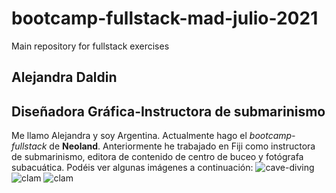 # bootcamp-fullstack-mad-julio-2021
Main repository for fullstack exercises
## Alejandra Daldin
## Diseñadora Gráfica-Instructora de submarinismo

 Me llamo Alejandra y soy Argentina. Actualmente hago el *bootcamp-fullstack* de **Neoland**. Anteriormente he trabajado en Fiji como instructora de submarinismo, editora de contenido de centro de buceo y fotógrafa subacuática. Podéis ver algunas imágenes  a continuación:
![cave-diving](/img/17-06.jpg)
![clam](/img/2.jpg)
![clam](/img/2.jpg)